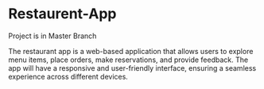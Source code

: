# Restaurent-App
Project is in Master Branch



The restaurant app is a web-based application that allows users to explore menu items, place orders, make reservations, and provide feedback. The app will have a responsive and user-friendly interface, ensuring a seamless experience across different devices.
